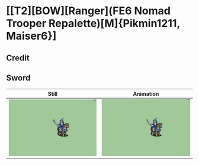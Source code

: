 # [\[T2\]\[BOW\]\[Ranger\]\(FE6 Nomad Trooper Repalette\)\[M\]{Pikmin1211, Maiser6}]

## Credit


	
## Sword

| Still | Animation |
| :---: | :-------: |
| ![Sword still](./Sword_000.png) | ![Sword animation](./Sword.gif) |
